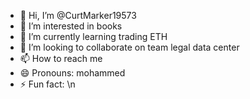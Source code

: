 - 👋 Hi, I’m @CurtMarker19573
- 👀 I’m interested in books
- 🌱 I’m currently learning trading ETH
- 💞️ I’m looking to collaborate on team legal data center 
- 📫 How to reach me 
- 😄 Pronouns: mohammed
- ⚡ Fun fact: \n

<!---
CurtMarker19573/CurtMarker19573 is a ✨ special ✨ repository because its `README.md` (this file) appears on your GitHub profile.
You can click the Preview link to take a look at your changes.
--->
